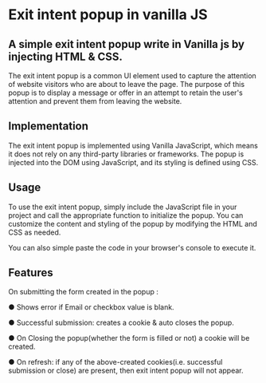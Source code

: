 # Exit intent popup in vanilla JS

## A simple exit intent popup write in Vanilla js by injecting HTML & CSS.

The exit intent popup is a common UI element used to capture the attention of website visitors who are about to leave the page. The purpose of this popup is to display a message or offer in an attempt to retain the user's attention and prevent them from leaving the website.

## Implementation

The exit intent popup is implemented using Vanilla JavaScript, which means it does not rely on any third-party libraries or frameworks. The popup is injected into the DOM using JavaScript, and its styling is defined using CSS.

## Usage

To use the exit intent popup, simply include the JavaScript file in your project and call the appropriate function to initialize the popup. You can customize the content and styling of the popup by modifying the HTML and CSS as needed.

You can also simple paste the code in your browser's console to execute it.

## Features 

On submitting the form created in the popup :

● Shows error if Email or checkbox value is blank.

● Successful submission: creates a cookie & auto closes the popup.

● On Closing the popup(whether the form is filled or not) a cookie will be created.

● On refresh: if any of the above-created cookies(i.e. successful submission or close) are present, then exit intent popup will not appear.